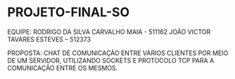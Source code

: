 # PROJETO-FINAL-SO
EQUIPE:
RODRIGO DA SILVA CARVALHO MAIA - 511162 
JOÃO VICTOR TAVARES ESTEVES – 512373

PROPOSTA: CHAT DE COMUNICAÇÃO ENTRE VÁRIOS CLIENTES POR MEIO DE UM SERVIDOR, UTILIZANDO SOCKETS E PROTOCOLO TCP PARA A COMUNICAÇÃO ENTRE OS MESMOS.
